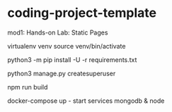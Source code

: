 # coding-project-template

mod1: Hands-on Lab: Static Pages

virtualenv venv
source venv/bin/activate

python3 -m pip install -U -r requirements.txt

python3 manage.py createsuperuser

npm run build


docker-compose up - start services mongodb & node

